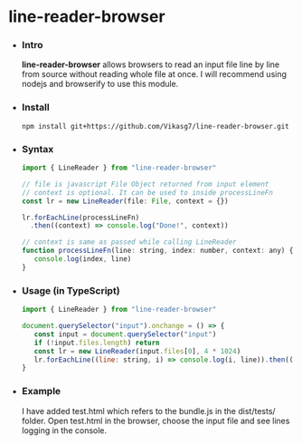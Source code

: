 # line-reader-browser

- ### Intro  
   **line-reader-browser** allows browsers to read an input file line by line from source without reading whole file at once. I will recommend using nodejs and browserify to use this module.

- ### Install  
   `npm install git+https://github.com/Vikasg7/line-reader-browser.git`  

- ### Syntax
   ````javascript  
   import { LineReader } from "line-reader-browser"
   
   // file is javascript File Object returned from input element
   // context is optional. It can be used to inside processLineFn 
   const lr = new LineReader(file: File, context = {})
   
   lr.forEachLine(processLineFn)
     .then((context) => console.log("Done!", context))

   // context is same as passed while calling LineReader
   function processLineFn(line: string, index: number, context: any) {
      console.log(index, line)
   }

   ````  

- ### Usage (in TypeScript)  
   ````javascript  
   import { LineReader } from "line-reader-browser"

   document.querySelector("input").onchange = () => {
      const input = document.querySelector("input")
      if (!input.files.length) return
      const lr = new LineReader(input.files[0], 4 * 1024)
      lr.forEachLine((line: string, i) => console.log(i, line)).then(() => console.log("Done!"))
   }
   ````

- ### Example
   I have added test.html which refers to the bundle.js in the dist/tests/ folder. Open test.html in the browser, choose the input file and see lines logging in the console.